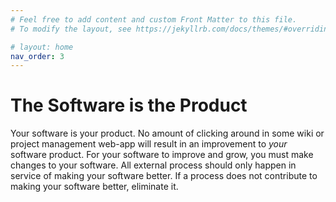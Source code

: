 ```yaml
---
# Feel free to add content and custom Front Matter to this file.
# To modify the layout, see https://jekyllrb.com/docs/themes/#overriding-theme-defaults

# layout: home
nav_order: 3
---
```


# The Software is the Product

Your software is your product. No amount of clicking around in some wiki
or project management web-app will result in an improvement to
_your_ software product. For your software to improve and grow, you must make
changes to your software. All external process should only happen
in service of making your software better.
If a process does not contribute to making your software better,
eliminate it.
